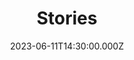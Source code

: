---
video:
  type: vimeo
  id: 835308644
speaker:
  permalink: kelvin-nygren
  name: Kelvin Nygren
title: Stories
image: https://i.imgur.com/QgC1zel.png
date: 2023-06-11T14:30:00.000Z
---